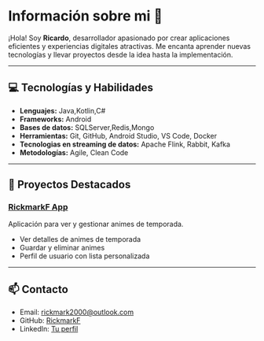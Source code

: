 # Información sobre mi 🚀

¡Hola! Soy **Ricardo**, desarrollador apasionado por crear aplicaciones eficientes y experiencias digitales atractivas. Me encanta aprender nuevas tecnologías y llevar proyectos desde la idea hasta la implementación.

---

## 💻 Tecnologías y Habilidades

- **Lenguajes:** Java,Kotlin,C#
- **Frameworks:** Android
- **Bases de datos:** SQLServer,Redis,Mongo
- **Herramientas:** Git, GitHub, Android Studio, VS Code, Docker
- **Tecnologias en streaming de datos:** Apache Flink, Rabbit, Kafka
- **Metodologías:** Agile, Clean Code

---

## 📂 Proyectos Destacados

### [RickmarkF App](https://github.com/RickmarkF/SeasonalAnimesManager)
Aplicación para ver y gestionar animes de temporada.  
- Ver detalles de animes de temporada  
- Guardar y eliminar animes  
- Perfil de usuario con lista personalizada  

---

## 📫 Contacto

- Email: rickmark2000@outlook.com
- GitHub: [RickmarkF](https://github.com/RickmarkF)  
- LinkedIn: [Tu perfil](www.linkedin.com/in/ricardo-sánchez-fernández-aa0b97254)

